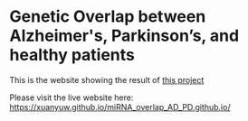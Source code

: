 # Genetic Overlap between Alzheimer's, Parkinson’s, and healthy patients

This is the website showing the result of [this project](https://github.com/sksamra/miRNA_overlap_between_AD_PD)


Please visit the live website here: https://xuanyuw.github.io/miRNA_overlap_AD_PD.github.io/
